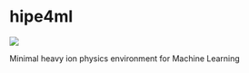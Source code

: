 # hipe4ml
![](https://github.com/hipe4ml/hipe4ml/workflows/Test%20package/badge.svg)

Minimal heavy ion physics environment for Machine Learning
